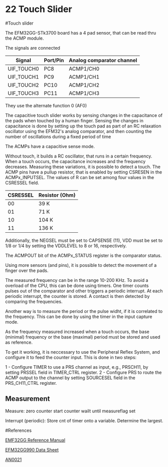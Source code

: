 22 Touch Slider
===============

#Touch slider


The EFM32GG-STk3700 board has a 4 pad sensor, that can be read thru the ACMP module.

The signals are connected
 
 Signal     |   Port/Pin    | Analog comparator channel
------------|---------------|----------------------------
UIF_TOUCH0  |  PC8          |    ACMP1/CH0
UIF_TOUCH1  |  PC9          |    ACMP1/CH1
UIF_TOUCH2  |  PC10         |    ACMP1/CH2
UIF_TOUCH3  |  PC11         |    ACMP1/CH3

They use the alternate function 0 (AF0)

The capacitive touch slider works by sensing changes in the capacitance of the pads when touched by a
human finger. Sensing the changes in capacitance is done by setting up the touch pad as part of an RC
relaxation oscillator using the EFM32's analog comparator, and then counting the number of oscillations
during a fixed period of time

The ACMPs have a capacitive sense mode.

Without touch, it builds a RC oscillator, that runs in a certain frequency. When a touch occurs, the 
capacitance increases and the frequency decreases. Measuring these variations, it is possible
to detect a touch. The ACMP pins have a pullup resistor, that is enabled by setting 
CSRESEN in the ACMPx_INPUTSEL. The values of R can be set among four values in the CSRESSEL field.

CSRESSEL  |   Resistor (Ohm)
----------|--------------------
   00     |     39 K
   01     |     71 K
   10     |    104 K
   11     |    136 K

Additionally, the NEGSEL must be set to CAPSENSE (11), VDD must be set to 1/8 or 1/4 by setting the VDDLEVEL
to 8 or 16, respectively. 

The ACMPOUT bit of the ACMPx_STATUS register is the comparator status.

Using more sensors (and pins), it is possible to detect the movement of a finger over the pads.

The measured frequency can be in the range 10-200 KHz. To avoid a overload of the CPU, this can be done using timers. One timer counts pulses out of the comparator and other triggers a periodic interrupt. At each periodic interrupt, the counter is stored. A contact is then detected by comparing the frequencies.

Another way is to measure the period or the pulse widht, if it is correlated to the frequency. This can be done by using the timer in the input capture mode.

As the frequency measured increased when a touch occurs, the base (minimal) frequency or the base (maximal) period must be stored and used as reference.


To get it working, it is neccessary to use the Peripheral Reflex System, and configure it to feed the counter input. This is done in two steps:

1 - Configure TIMER to use a PRS channel as input, e.g., PRSCH11, by setting PRSSEL field in TIMER_CTRL register.
2 - Configure PRS to route the ACMP output to the channel by setting SOURCESEL field in the PRS_CH11_CTRL register.


## Measurement

Measure:
zero counter
start counter
wailt until measureflag set

Interrupt (periodic):
Store cnt of timer onto a variable. 
Determine the largest.



#References

[EMF32GG Reference Manual](https://www.silabs.com/documents/public/reference-manuals/EFM32GG-RM.pdf)

[EFM32GG990 Data Sheet](https://www.silabs.com/documents/public/data-sheets/efm32gg-datasheet.pdf)

[AN0021](https://www.silabs.com/documents/public/application-notes/AN0021.pdf)

